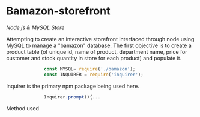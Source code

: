 # Bamazon-storefront
*Node.js &amp; MySQL Store*

Attempting to create an interactive storefront interfaced through node using MySQL to manage a "bamazon" database. 
The first objective is to create a product table (of unique id, name of product, department name, price for customer and stock quantity in store for each product) and populate it. 



``` javascript
              const MYSQL= require('./bamazon');
              const INQUIRER = require('inquirer');
```
Inquirer is the primary npm package being used here. 

``` javascript
              Inquirer.prompt(){...
```
Method used
